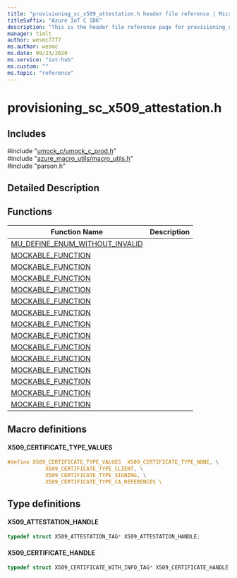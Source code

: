 ```yaml
---                             
title: "provisioning_sc_x509_attestation.h header file reference | Microsoft Docs" 
titleSuffix: "Azure IoT C SDK"            
description: "This is the header file reference page for provisioning_sc_x509_attestation.h in the Azure IoT C SDK. This SDK is used with Azure IoT Hub and Azure IoT Hub Device Provisioning Service"            
manager: timlt                 
author: wesmc7777              
ms.author: wesmc               
ms.date: 09/23/2020                    
ms.service: "iot-hub"             
ms.custom: ""                
ms.topic: "reference"        
---                            
```


# provisioning_sc_x509_attestation.h 

## Includes

\#include "[umock_c/umock_c_prod.h](umock-c-prod-h.md)"  
\#include "[azure_macro_utils/macro_utils.h](macro-utils-h.md)"  
\#include "parson.h"  

## Detailed Description

## Functions

Function Name                  | Description                                
--------------------------------|---------------------------------------------
[MU_DEFINE_ENUM_WITHOUT_INVALID](./provisioning-sc-x509-attestation-h/mu-define-enum-without-invalid.md)            | 
[MOCKABLE_FUNCTION](./provisioning-sc-x509-attestation-h/mockable-function.md)            | 
[MOCKABLE_FUNCTION](./provisioning-sc-x509-attestation-h/mockable-function.md)            | 
[MOCKABLE_FUNCTION](./provisioning-sc-x509-attestation-h/mockable-function.md)            | 
[MOCKABLE_FUNCTION](./provisioning-sc-x509-attestation-h/mockable-function.md)            | 
[MOCKABLE_FUNCTION](./provisioning-sc-x509-attestation-h/mockable-function.md)            | 
[MOCKABLE_FUNCTION](./provisioning-sc-x509-attestation-h/mockable-function.md)            | 
[MOCKABLE_FUNCTION](./provisioning-sc-x509-attestation-h/mockable-function.md)            | 
[MOCKABLE_FUNCTION](./provisioning-sc-x509-attestation-h/mockable-function.md)            | 
[MOCKABLE_FUNCTION](./provisioning-sc-x509-attestation-h/mockable-function.md)            | 
[MOCKABLE_FUNCTION](./provisioning-sc-x509-attestation-h/mockable-function.md)            | 
[MOCKABLE_FUNCTION](./provisioning-sc-x509-attestation-h/mockable-function.md)            | 
[MOCKABLE_FUNCTION](./provisioning-sc-x509-attestation-h/mockable-function.md)            | 
[MOCKABLE_FUNCTION](./provisioning-sc-x509-attestation-h/mockable-function.md)            | 
[MOCKABLE_FUNCTION](./provisioning-sc-x509-attestation-h/mockable-function.md)            | 

## Macro definitions

#### X509_CERTIFICATE_TYPE_VALUES

```C
#define X509_CERTIFICATE_TYPE_VALUES  X509_CERTIFICATE_TYPE_NONE, \
            X509_CERTIFICATE_TYPE_CLIENT, \
            X509_CERTIFICATE_TYPE_SIGNING, \
            X509_CERTIFICATE_TYPE_CA_REFERENCES \ 
```

## Type definitions

#### X509_ATTESTATION_HANDLE

```C
typedef struct X509_ATTESTATION_TAG* X509_ATTESTATION_HANDLE;
```

#### X509_CERTIFICATE_HANDLE

```C
typedef struct X509_CERTIFICATE_WITH_INFO_TAG* X509_CERTIFICATE_HANDLE;
```

